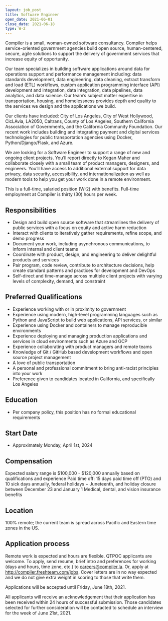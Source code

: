 ```yaml
---
layout: job_post
title: Software Engineer
open_date: 2021-06-01
close_date: 2021-06-18
type: W-2
---
```


Compiler is a small, woman-owned software consultancy. Compiler helps service-oriented government agencies build open source, human-centered, secure, agile solutions to support the delivery of government services that increase equity of opportunity.

Our team specializes in building software applications around data for operations support and performance management including: data standards development, data engineering, data cleaning, extract transform and load (ETL) workflows, custom application programming interface (API) development and integration, data integration, data pipelines, data analytics, and data science. Our team’s subject matter expertise in transportation, housing, and homelessness provides depth and quality to the services we design and the applications we build.

Our clients have included: City of Los Angeles, City of West Hollywood, CicLAvia, LA2050, Caltrans, County of Los Angeles, Southern California Association of Governments, and the California Community Foundation. Our recent work includes building and integrating payment and digital services technologies for public transportation agencies using Docker, Python/Django/Flask, and Azure.

We are looking for a Software Engineer to support a range of new and ongoing client projects. You’ll report directly to Kegan Maher and collaborate closely with a small team of product managers, designers, and engineers. You’ll have access to additional external support for data privacy, data security, accessibility, and internationalization as well as modern tools to help you get your work done in a remote environment.

This is a full-time, salaried position (W-2) with benefits. Full-time employment at Compiler is thirty (30) hours per week.

## Responsibilities

- Design and build open source software that streamlines the delivery of public services with a focus on equity and active harm reduction
- Interact with clients to iteratively gather requirements, refine scope, and demo progress
- Document your work, including asynchronous communications, to inform internal and client teams
- Coordinate with product, design, and engineering to deliver delightful products and services
- Pair program, code review, contribute to architecture decisions, help create standard patterns and practices for development and DevOps
- Self-direct and time-manage across multiple client projects with varying levels of complexity, demand, and constraint

## Preferred Qualifications

- Experience working with or in proximity to government
- Experience using modern, high-level programming languages such as Python and JavaScript to build web applications, API services, or similar
- Experience using Docker and containers to manage reproducible environments
- Experience deploying and managing production applications and services in cloud environments such as Azure and GCP
- Experience collaborating with product managers and remote teams
- Knowledge of Git / GitHub based development workflows and open source project management
- A love of public transportation
- A personal and professional commitment to bring anti-racist principles into your work
- Preference given to candidates located in California, and specifically Los Angeles

## Education

- Per company policy, this position has no formal educational requirements

## Start Date

- Approximately Monday, April 1st, 2024

## Compensation

Expected salary range is $100,000 - $120,000 annually based on qualifications and experience
Paid time off: 15 days paid time off (PTO) and 10 sick days annually, federal holidays + Juneteenth, and holiday closure between December 23 and January 1
Medical, dental, and vision insurance benefits

## Location

100% remote; the current team is spread across Pacific and Eastern time zones in the US.

## Application process

Remote work is expected and hours are flexible. QTPOC applicants are welcome. To apply, send resume, brief intro and preferences for working (days and hours, time zone, etc.) to [careers@compiler.la](mailto:careers@compiler.la). Or, apply at http://compiler.freshteam.com/jobs. Cover letters are in no way expected and we do not give extra weight in scoring to those that write them.

Applications will be accepted until Friday, June 18th, 2021.

All applicants will receive an acknowledgement that their application has been received within 24 hours of successful submission. Those candidates selected for further consideration will be contacted to schedule an interview for the week of June 21st, 2021.
